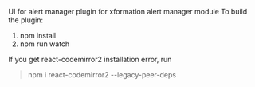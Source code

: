 UI for alert manager plugin for xformation alert manager module
To build the plugin:
1) npm install
2) npm run watch

If you get react-codemirror2 installation error, run
> npm i react-codemirror2 --legacy-peer-deps